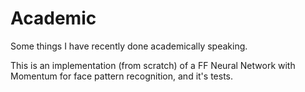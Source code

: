 Academic
==============

Some things I have recently done academically speaking.


This is an implementation (from scratch) of a FF Neural Network with Momentum for face pattern recognition, and it's tests.
